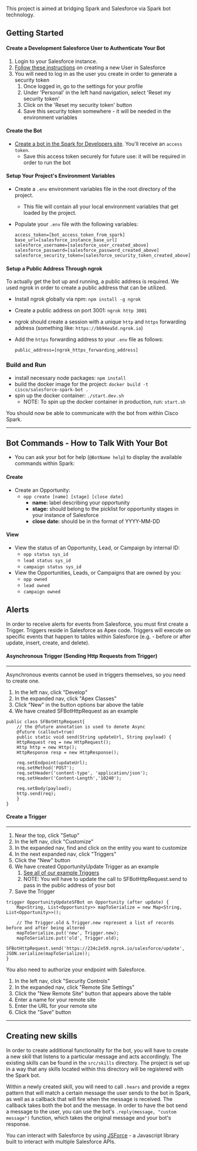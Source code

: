 This project is aimed at bridging Spark and Salesforce via Spark bot technology.

## Getting Started

#### Create a Development Salesforce User to Authenticate Your Bot
 1. Login to your Salesforce instance.
 2. [Follow these instructions](https://help.salesforce.com/articleView?id=adding_new_users.htm&type=0) on creating a new User in Salesforce
 3. You will need to log in as the user you create in order to generate a security token
    1. Once logged in, go to the settings for your profile
    2. Under 'Personal' in the left hand navigation, select 'Reset my security token'
    3. Click on the 'Reset my security token' button
    4. Save this security token somewhere - it will be needed in the environment variables
 
#### Create the Bot

 - [Create a bot in the Spark for Developers site](https://developer.ciscospark.com/add-bot.html). You'll receive an `access token`.
    - Save this access token securely for future use: it will be required in order to run the bot

#### Setup Your Project's Environment Variables
 - Create a `.env` environment variables file in the root directory of the project.
    - This file will contain all your local environment variables that get loaded by the project.
 - Populate your `.env` file with the following variables:

    ```
    access_token=[bot_access_token_from_spark]
    base_url=[salesforce_instance_base_url]
    salesforce_username=[salesforce_user_created_above]
    salesforce_password=[salesforce_password_created_above]
    salesforce_security_token=[salesforce_security_token_created_above]
    ```

#### Setup a Public Address Through ngrok

To actually get the bot up and running, a public address is required. We used ngrok in order to create a public address that can be utilized.

 - Install ngrok globally via npm: `npm install -g ngrok`
 - Create a public address on port 3001: `ngrok http 3001`
 - ngrok should create a session with a unique `http` and `https` forwarding address (something like: `https://bb94ea5d.ngrok.io`)
 - Add the `https` forwarding address to your `.env` file as follows:

    ```
    public_address=[ngrok_https_forwarding_address]
    ```

### Build and Run

 - install necessary node packages: `npm install`
 - build the docker image for the project: `docker build -t cisco/salesforce-spark-bot .`
 - spin up the docker container: `./start.dev.sh`
    - NOTE: To spin up the docker container in production, run: `start.sh`


You should now be able to communicate with the bot from within Cisco Spark.

---

## Bot Commands - How to Talk With Your Bot

- You can ask your bot for help (`@BotName help`) to display the available commands within Spark:

#### Create
* Create an Opportunity:
    * `opp create [name] [stage] [close date]`
        * **name:** label describing your opportunity
        * **stage:** should belong to the picklist for opportunity stages in your instance of Salesforce
        * **close date:** should be in the format of YYYY-MM-DD

#### View
* View the status of an Opportunity, Lead, or Campaign by internal ID:
    * `opp status sys_id`
    * `lead status sys_id`
    * `campaign status sys_id`
* View the Opportunities, Leads, or Campaigns that are owned by you:
    * `opp owned`
    * `lead owned`
    * `campaign owned`

## Alerts
In order to receive alerts for events from Salesforce, you must first create a Trigger. Triggers reside in Salesforce as Apex code. 
Triggers will execute on specific events that happen to tables within Salesforce (e.g. - before or after update, insert, create, and delete).

#### Asynchronous Trigger (Sending Http Requests from Trigger)
---------------------------------------------------------------------

Asynchronous events cannot be used in triggers themselves, so you need to create one.

 1. In the left nav, click "Develop"
 2. In the expanded nav, click "Apex Classes"
 3. Click "New" in the button options bar above the table
 4. We have created SFBotHttpRequest as an example

~~~~
public class SFBotHttpRequest{
    // the @future annotation is used to denote Async
    @future (callout=true)
    public static void send(String updateUrl, String payload) {
    HttpRequest req = new HttpRequest();
    Http http = new Http();
    HttpResponse resp = new HttpResponse();

    req.setEndpoint(updateUrl);
    req.setMethod('POST');
    req.setHeader('content-type', 'application/json');
    req.setHeader('Content-Length','10240');

    req.setBody(payload);
    http.send(req);
    }
}
~~~~

#### Create a Trigger
------------------
1. Near the top, click "Setup"
2. In the left nav, click "Customize"
3. In the expanded nav, find and click on the entity you want to customize
4. In the next expanded nav, click "Triggers"
5. Click the "New" button
6. We have created OpportunityUpdate Trigger as an example
    1. [See all of our example Triggers](https://gitlab.asynchrony.com/proj-1274/spark-botkit-salesforce/tree/master/docs)
    2. NOTE: You will have to update the call to SFBotHttpRequest.send to pass in the public address of your bot
7. Save the Trigger
~~~~
trigger OpportunityUpdateSFBot on Opportunity (after update) {
    Map<String, List<Opportunity>> mapToSerialize = new Map<String, List<Opportunity>>();

    // The Trigger.old & Trigger.new represent a list of records before and after being altered
    mapToSerialize.put('new', Trigger.new);
    mapToSerialize.put('old', Trigger.old);
    SFBotHttpRequest.send('https://234c2e59.ngrok.io/salesforce/update', JSON.serialize(mapToSerialize));
}
~~~~

You also need to authorize your endpoint with Salesforce.

1. In the left nav, click "Security Controls"
2. In the expanded nav, click "Remote Site Settings"
3. Click the "New Remote Site" button that appears above the table
4. Enter a name for your remote site
5. Enter the URL for your remote site
6. Click the "Save" button

---

## Creating new skills

In order to create additional functionality for the bot, you will have to create a new skill that listens to a particular message and
acts accordingly. The existing skills can be found in the `src/skills` directory. The project is set up in a way that any skills located
within this directory will be registered with the Spark bot. 

Within a newly created skill, you will need to call `.hears` and provide a regex pattern that will match a certain message the user sends
to the bot in Spark, as well as a callback that will fire when the message is received. The callback takes both the bot and the message.
In order to have the bot send a message to the user, you can use the bot's `.reply(message, "custom message")` function, which takes
the original message and your bot's response.

You can interact with Salesforce by using [JSForce](https://jsforce.github.io/document/) - a Javascript library built to interact with
multiple Salesforce APIs. 
